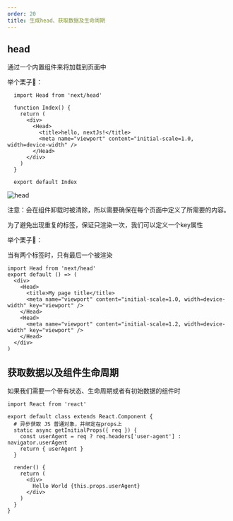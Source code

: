 ```yaml
---
order: 20
title: 生成head、获取数据及生命周期
---
```


## head
通过一个内置组件来将<head>加载到页面中

举个栗子🌰：

```
  import Head from 'next/head'

  function Index() {
    return (
      <div>
        <Head>
          <title>hello, nextJs!</title>
          <meta name="viewport" content="initial-scale=1.0, width=device-width" />
        </Head>
      </div>
    )
  }

  export default Index
```

![head](http://f.shudong.wang/shudong/4Y5BfRFL2P20191105170917907.png)

注意：<head>会在组件卸载时被清除，所以需要确保在每个页面中定义了所需要的内容。

为了避免出现重复的<head>标签，保证<head>只渲染一次，我们可以定义一个key属性

举个栗子🌰：

当有两个<head>标签时，只有最后一个<head>被渲染
```
import Head from 'next/head'
export default () => (
  <div>
    <Head>
      <title>My page title</title>
      <meta name="viewport" content="initial-scale=1.0, width=device-width" key="viewport" />
    </Head>
    <Head>
      <meta name="viewport" content="initial-scale=1.2, width=device-width" key="viewport" />
    </Head>
  </div>
)
```

## 获取数据以及组件生命周期
如果我们需要一个带有状态、生命周期或者有初始数据的组件时

```
import React from 'react'

export default class extends React.Component {
  # 异步获取 JS 普通对象，并绑定在props上
  static async getInitialProps({ req }) {
    const userAgent = req ? req.headers['user-agent'] : navigator.userAgent
    return { userAgent }
  }

  render() {
    return (
      <div>
        Hello World {this.props.userAgent}
      </div>
    )
  }
}
```

